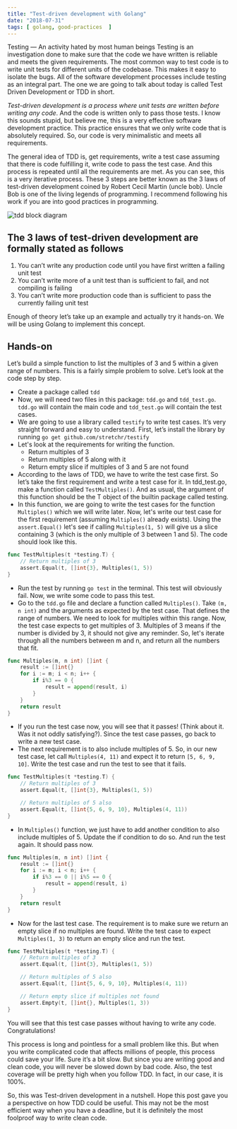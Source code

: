 ```yaml
---
title: "Test-driven development with Golang"
date: "2018-07-31"
tags: [ golang, good-practices  ]
---
```


Testing — An activity hated by most human beings
 Testing is an investigation done to make sure that the code we have written is reliable and meets the given requirements. The most common way to test code is to write unit tests for different units of the codebase. This makes it easy to isolate the bugs. All of the software development processes include testing as an integral part. The one we are going to talk about today is called Test Driven Development or TDD in short.

*Test-driven development is a process where unit tests are written before writing any code*. And the code is written only to pass those tests. I know this sounds stupid, but believe me, this is a very effective software development practice. This practice ensures that we only write code that is absolutely required. So, our code is very minimalistic and meets all requirements.

The general idea of TDD is, get requirements, write a test case assuming that there is code fulfilling it, write code to pass the test case. And this process is repeated until all the requirements are met. As you can see, this is a very iterative process. These 3 steps are better known as the 3 laws of test-driven development coined by Robert Cecil Martin (uncle bob). Uncle Bob is one of the living legends of programming. I recommend following his work if you are into good practices in programming.

![tdd block diagram](https://cdn-images-1.medium.com/max/2000/0*GwgigPSmb7WBWEdD.png)

## The 3 laws of test-driven development are formally stated as follows

1. You can’t write any production code until you have first written a failing unit test
2. You can’t write more of a unit test than is sufficient to fail, and not compiling is failing
3. You can’t write more production code than is sufficient to pass the currently failing unit test

Enough of theory let’s take up an example and actually try it hands-on. We will be using Golang to implement this concept.

## Hands-on

Let’s build a simple function to list the multiples of 3 and 5 within a given range of numbers. This is a fairly simple problem to solve. Let’s look at the code step by step.

* Create a package called `tdd`
* Now, we will need two files in this package: `tdd.go` and `tdd_test.go`. `tdd.go` will contain the main code and `tdd_test.go` will contain the test cases.
* We are going to use a library called `testify` to write test cases. It’s very straight forward and easy to understand. First, let’s install the library by running
`go get github.com/stretchr/testify`
* Let's look at the requirements for writing the function.
  - Return multiples of 3
  - Return multiples of 5 along with it
  - Return empty slice if multiples of 3 and 5 are not found
* According to the laws of TDD, we have to write the test case first. So let’s take the first requirement and write a test case for it. In tdd_test.go, make a function called `TestMultiples()`. And as usual, the argument of this function should be the T object of the builtin package called testing.
* In this function, we are going to write the test cases for the function `Multiples()` which we will write later. Now, let's write our test case for the first requirement (assuming `Multiples()` already exists). Using the `assert.Equal()` let's see if calling `Multiples(1, 5)` will give us a slice containing 3 (which is the only multiple of 3 between 1 and 5). The code should look like this.

```go
func TestMultiples(t *testing.T) {
    // Return multiples of 3
    assert.Equal(t, []int{3}, Multiples(1, 5))
}
```

* Run the test by running `go test` in the terminal. This test will obviously fail. Now, we write some code to pass this test.
* Go to the `tdd.go` file and declare a function called `Multiples()`. Take `(m, n int)` and the arguments as expected by the test case. That defines the range of numbers. We need to look for multiples within this range. Now, the test case expects to get multiples of 3. Multiples of 3 means if the number is divided by 3, it should not give any reminder. So, let's iterate through all the numbers between m and n, and return all the numbers that fit.

```go
func Multiples(m, n int) []int {
    result := []int{}
    for i := m; i < n; i++ {
        if i%3 == 0 {
            result = append(result, i)
        }
    }
    return result
}
```

* If you run the test case now, you will see that it passes! (Think about it. Was it not oddly satisfying?). Since the test case passes, go back to write a new test case.
* The next requirement is to also include multiples of 5. So, in our new test case, let call `Multiples(4, 11)` and expect it to return `[5, 6, 9, 10]`. Write the test case and run the test to see that it fails.

```go
func TestMultiples(t *testing.T) {
    // Return multiples of 3
    assert.Equal(t, []int{3}, Multiples(1, 5))

    // Return multiples of 5 also
    assert.Equal(t, []int{5, 6, 9, 10}, Multiples(4, 11))
}
```

* In `Multiples()` function, we just have to add another condition to also include multiples of 5. Update the if condition to do so. And run the test again. It should pass now.

```go
func Multiples(m, n int) []int {
    result := []int{}
    for i := m; i < n; i++ {
        if i%3 == 0 || i%5 == 0 {
            result = append(result, i)
        }
    }
    return result
}
```

* Now for the last test case. The requirement is to make sure we return an empty slice if no multiples are found. Write the test case to expect `Multiples(1, 3)` to return an empty slice and run the test.

```go
func TestMultiples(t *testing.T) {
    // Return multiples of 3
    assert.Equal(t, []int{3}, Multiples(1, 5))

    // Return multiples of 5 also
    assert.Equal(t, []int{5, 6, 9, 10}, Multiples(4, 11))

    // Return empty slice if multiples not found
    assert.Empty(t, []int{}, Multiples(1, 3))
}
```

You will see that this test case passes without having to write any code. Congratulations!

This process is long and pointless for a small problem like this. But when you write complicated code that affects millions of people, this process could save your life. Sure it’s a bit slow. But since you are writing good and clean code, you will never be slowed down by bad code. Also, the test coverage will be pretty high when you follow TDD. In fact, in our case, it is 100%.

So, this was Test-driven development in a nutshell. Hope this post gave you a perspective on how TDD could be useful. This may not be the most efficient way when you have a deadline, but it is definitely the most foolproof way to write clean code.


